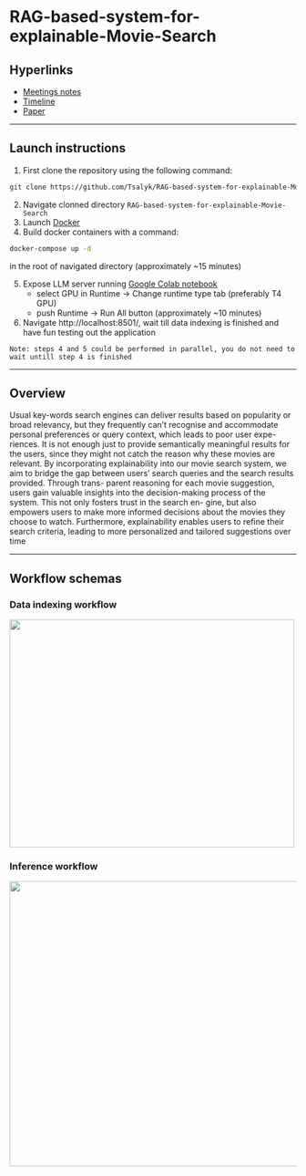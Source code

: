 # RAG-based-system-for-explainable-Movie-Search

## Hyperlinks
* [Meetings notes](https://docs.google.com/document/d/13XV529CzxseJ4wfdnEoQAKRNz8hCcIXpr1cMPGujlcE/edit?usp=sharing)
* [Timeline](https://docs.google.com/document/d/1aeqbfDCny26YenkR2OS5SquHwYyDr2x-pAUu2QmLaPs/edit)
* [Paper](https://www.overleaf.com/5328894874bzgyjztmzxbb#f507a1)
***

## Launch instructions
1. First clone the repository using the following command:
```sh
git clone https://github.com/Tsalyk/RAG-based-system-for-explainable-Movie-Search.git
```
2. Navigate clonned directory ```RAG-based-system-for-explainable-Movie-Search```
3. Launch [Docker](https://www.docker.com/)
4. Build docker containers with a command:
```sh
docker-compose up -d
```
in the root of navigated directory (approximately ~15 minutes)

5. Expose LLM server running [Google Colab notebook](https://colab.research.google.com/drive/1KZYaEtJDWsxzc9N3CWEIbcaVu2ipGgzG?usp=sharing)
   * select GPU in Runtime -> Change runtime type tab (preferably T4 GPU)
   * push Runtime -> Run All button (approximately ~10 minutes)
7. Navigate http://localhost:8501/, wait till data indexing is finished and have fun testing out the application

```Note: steps 4 and 5 could be performed in parallel, you do not need to wait untill step 4 is finished```
***

## Overview
Usual key-words search engines can deliver results
based on popularity or broad relevancy, but they frequently can’t recognise and accommodate personal preferences or query context, which leads to poor user expe-
riences. It is not enough just to provide semantically meaningful results
for the users, since they might not catch the reason why these movies are relevant.
By incorporating explainability into our movie search system, we aim to bridge the
gap between users’ search queries and the search results provided. Through trans-
parent reasoning for each movie suggestion, users gain valuable insights into the
decision-making process of the system. This not only fosters trust in the search en-
gine, but also empowers users to make more informed decisions about the movies
they choose to watch. Furthermore, explainability enables users to refine their search
criteria, leading to more personalized and tailored suggestions over time
***

## Workflow schemas
### Data indexing workflow
<img src="https://github.com/Tsalyk/DomainSpecificAIAssistant/blob/main/assets/data_indexing.png" width="500" height="400">

### Inference workflow
<img src="https://github.com/Tsalyk/DomainSpecificAIAssistant/blob/main/assets/inference.png" width="1300" height="500">

